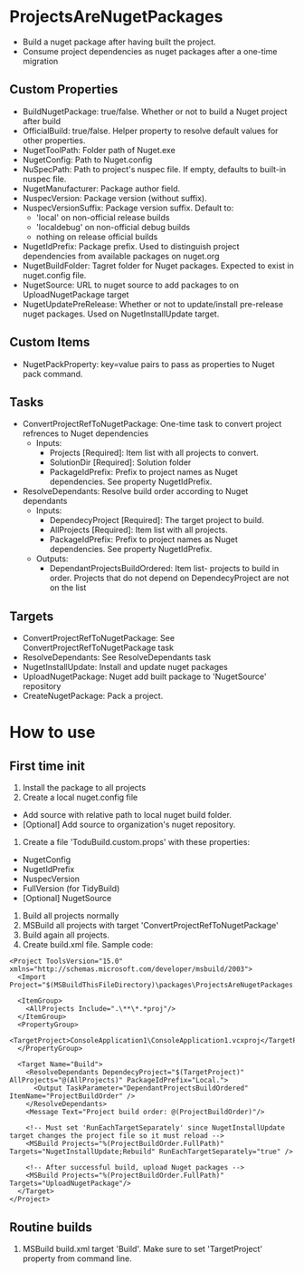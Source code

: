 # ProjectsAreNugetPackages

- Build a nuget package after having built the project.
- Consume project dependencies as nuget packages after a one-time migration

## Custom Properties

- BuildNugetPackage: true/false. Whether or not to build a Nuget project after build
- OfficialBuild: true/false. Helper property to resolve default values for other properties.
- NugetToolPath: Folder path of Nuget.exe
- NugetConfig: Path to Nuget.config
- NuSpecPath: Path to project's nuspec file. If empty, defaults to built-in nuspec file.
- NugetManufacturer: Package author field.
- NuspecVersion: Package version (without suffix).
- NuspecVersionSuffix: Package version suffix. Default to:
  - 'local' on non-official release builds
  - 'localdebug' on non-official debug builds
  - nothing on release official builds
- NugetIdPrefix: Package prefix. Used to distinguish project dependencies from available packages on nuget.org
- NugetBuildFolder: Tagret folder for Nuget packages. Expected to exist in nuget.config file.
- NugetSource: URL to nuget source to add packages to on UploadNugetPackage target
- NugetUpdatePreRelease: Whether or not to update/install pre-release nuget packages. Used on NugetInstallUpdate target.

## Custom Items

- NugetPackProperty: key=value pairs to pass as properties to Nuget pack command.

## Tasks

- ConvertProjectRefToNugetPackage: One-time task to convert project refrences to Nuget dependencies
  - Inputs:
    - Projects [Required]: Item list with all projects to convert.
	- SolutionDir [Required]: Solution folder
	- PackageIdPrefix: Prefix to project names as Nuget dependencies. See property NugetIdPrefix.
- ResolveDependants: Resolve build order according to Nuget dependants
  - Inputs:
    - DependecyProject [Required]: The target project to build.
	- AllProjects [Required]: Item list with all projects.
	- PackageIdPrefix: Prefix to project names as Nuget dependencies. See property NugetIdPrefix.
  - Outputs:
    - DependantProjectsBuildOrdered: Item list- projects to build in order. Projects that do not depend on DependecyProject are not on the list

## Targets

- ConvertProjectRefToNugetPackage: See ConvertProjectRefToNugetPackage task
- ResolveDependants: See ResolveDependants task
- NugetInstallUpdate: Install and update nuget packages
- UploadNugetPackage: Nuget add built package to 'NugetSource' repository
- CreateNugetPackage: Pack a project.

# How to use

## First time init

1. Install the package to all projects
1. Create a local nuget.config file
  - Add source with relative path to local nuget build folder.
  - [Optional] Add source to organization's nuget repository.
1. Create a file 'ToduBuild.custom.props' with these properties:
  - NugetConfig
  - NugetIdPrefix
  - NuspecVersion
  - FullVersion (for TidyBuild)
  - [Optional] NugetSource
1. Build all projects normally
1. MSBuild all projects with target 'ConvertProjectRefToNugetPackage'
1. Build again all projects.
1. Create build.xml file. Sample code:
~~~~~~~~~~~
<Project ToolsVersion="15.0" xmlns="http://schemas.microsoft.com/developer/msbuild/2003">
  <Import Project="$(MSBuildThisFileDirectory)\packages\ProjectsAreNugetPackages.1.0.5\build\ProjectsAreNugetPackages.tasks"/>

  <ItemGroup>
    <AllProjects Include=".\**\*.*proj"/>
  </ItemGroup>
  <PropertyGroup>
    <TargetProject>ConsoleApplication1\ConsoleApplication1.vcxproj</TargetProject>
  </PropertyGroup>

  <Target Name="Build">
    <ResolveDependants DependecyProject="$(TargetProject)" AllProjects="@(AllProjects)" PackageIdPrefix="Local.">
      <Output TaskParameter="DependantProjectsBuildOrdered" ItemName="ProjectBuildOrder" />
    </ResolveDependants>
    <Message Text="Project build order: @(ProjectBuildOrder)"/>

    <!-- Must set 'RunEachTargetSeparately' since NugetInstallUpdate target changes the project file so it must reload -->    
    <MSBuild Projects="%(ProjectBuildOrder.FullPath)" Targets="NugetInstallUpdate;Rebuild" RunEachTargetSeparately="true" />

    <!-- After successful build, upload Nuget packages -->
    <MSBuild Projects="%(ProjectBuildOrder.FullPath)" Targets="UploadNugetPackage"/>
  </Target>
</Project>
~~~~~~~~~~~

## Routine builds

1. MSBuild build.xml target 'Build'. Make sure to set 'TargetProject' property from command line.
